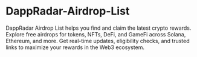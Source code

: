 # DappRadar-Airdrop-List
DappRadar Airdrop List helps you find and claim the latest crypto rewards. Explore free airdrops for tokens, NFTs, DeFi, and GameFi across Solana, Ethereum, and more. Get real-time updates, eligibility checks, and trusted links to maximize your rewards in the Web3 ecosystem.
